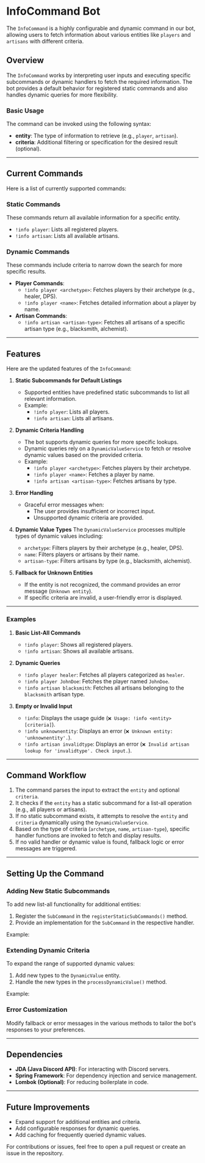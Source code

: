 # InfoCommand Bot

The `InfoCommand` is a highly configurable and dynamic command in our bot, allowing users to fetch information about various entities like `players` and `artisans` with different criteria.

## Overview

The `InfoCommand` works by interpreting user inputs and executing specific subcommands or dynamic handlers to fetch the required information. The bot provides a default behavior for registered static commands and also handles dynamic queries for more flexibility.

### Basic Usage

The command can be invoked using the following syntax:

- **entity**: The type of information to retrieve (e.g., `player`, `artisan`).
- **criteria**: Additional filtering or specification for the desired result (optional).

---

## Current Commands

Here is a list of currently supported commands:

### Static Commands
These commands return all available information for a specific entity.

- `!info player`: Lists all registered players.
- `!info artisan`: Lists all available artisans.

### Dynamic Commands
These commands include criteria to narrow down the search for more specific results.

- **Player Commands**:
    - `!info player <archetype>`: Fetches players by their archetype (e.g., healer, DPS).
    - `!info player <name>`: Fetches detailed information about a player by name.
- **Artisan Commands**:
    - `!info artisan <artisan-type>`: Fetches all artisans of a specific artisan type (e.g., blacksmith, alchemist).

---

## Features

Here are the updated features of the `InfoCommand`:

1. **Static Subcommands for Default Listings**
    - Supported entities have predefined static subcommands to list all relevant information.
    - Example:
        - `!info player`: Lists all players.
        - `!info artisan`: Lists all artisans.

2. **Dynamic Criteria Handling**
    - The bot supports dynamic queries for more specific lookups.
    - Dynamic queries rely on a `DynamicValueService` to fetch or resolve dynamic values based on the provided criteria.
    - Example:
        - `!info player <archetype>`: Fetches players by their archetype.
        - `!info player <name>`: Fetches a player by name.
        - `!info artisan <artisan-type>`: Fetches artisans by type.

3. **Error Handling**
    - Graceful error messages when:
        - The user provides insufficient or incorrect input.
        - Unsupported dynamic criteria are provided.

4. **Dynamic Value Types**
   The `DynamicValueService` processes multiple types of dynamic values including:
    - `archetype`: Filters players by their archetype (e.g., healer, DPS).
    - `name`: Filters players or artisans by their name.
    - `artisan-type`: Filters artisans by type (e.g., blacksmith, alchemist).

5. **Fallback for Unknown Entities**
    - If the entity is not recognized, the command provides an error message (`Unknown entity`).
    - If specific criteria are invalid, a user-friendly error is displayed.

---

### Examples

1. **Basic List-All Commands**
    - `!info player`: Shows all registered players.
    - `!info artisan`: Shows all available artisans.

2. **Dynamic Queries**
    - `!info player healer`: Fetches all players categorized as `healer`.
    - `!info player JohnDoe`: Fetches the player named `JohnDoe`.
    - `!info artisan blacksmith`: Fetches all artisans belonging to the `blacksmith` artisan type.

3. **Empty or Invalid Input**
    - `!info`: Displays the usage guide (`❌ Usage: !info <entity> [criteria]`).
    - `!info unknownentity`: Displays an error (`❌ Unknown entity: 'unknownentity'.`).
    - `!info artisan invalidtype`: Displays an error (`❌ Invalid artisan lookup for 'invalidtype'. Check input.`).

---

## Command Workflow

1. The command parses the input to extract the `entity` and optional `criteria`.
2. It checks if the `entity` has a static subcommand for a list-all operation (e.g., all players or artisans).
3. If no static subcommand exists, it attempts to resolve the `entity` and `criteria` dynamically using the `DynamicValueService`.
4. Based on the type of criteria (`archetype`, `name`, `artisan-type`), specific handler functions are invoked to fetch and display results.
5. If no valid handler or dynamic value is found, fallback logic or error messages are triggered.

---

## Setting Up the Command

### Adding New Static Subcommands

To add new list-all functionality for additional entities:
1. Register the `SubCommand` in the `registerStaticSubCommands()` method.
2. Provide an implementation for the `SubCommand` in the respective handler.

Example:

### Extending Dynamic Criteria

To expand the range of supported dynamic values:
1. Add new types to the `DynamicValue` entity.
2. Handle the new types in the `processDynamicValue()` method.

Example:

### Error Customization

Modify fallback or error messages in the various methods to tailor the bot's responses to your preferences.

---

## Dependencies

- **JDA (Java Discord API)**: For interacting with Discord servers.
- **Spring Framework**: For dependency injection and service management.
- **Lombok (Optional)**: For reducing boilerplate in code.

---

## Future Improvements

- Expand support for additional entities and criteria.
- Add configurable responses for dynamic queries.
- Add caching for frequently queried dynamic values.

For contributions or issues, feel free to open a pull request or create an issue in the repository.